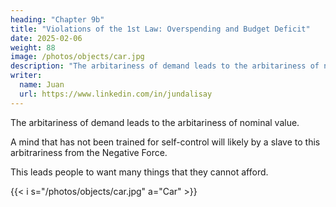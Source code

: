 ```yaml
---
heading: "Chapter 9b"
title: "Violations of the 1st Law: Overspending and Budget Deficit"
date: 2025-02-06
weight: 88
image: /photos/objects/car.jpg
description: "The arbitariness of demand leads to the arbitariness of nominal value"
writer:
  name: Juan
  url: https://www.linkedin.com/in/jundalisay
---
```



The arbitariness of demand leads to the arbitariness of nominal value.

A mind that has not been trained for self-control will likely by a slave to this arbitrariness from the Negative Force.

This leads people to want many things that they cannot afford. 


{{< i s="/photos/objects/car.jpg" a="Car" >}}


